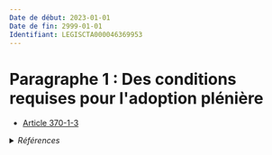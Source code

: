 ```yaml
---
Date de début: 2023-01-01
Date de fin: 2999-01-01
Identifiant: LEGISCTA000046369953
---
```


<h1>Paragraphe 1 : Des conditions requises pour l'adoption plénière</h1>

- [Article 370-1-3](article_370-1-3.md)

<details>
  <summary><em>Références</em></summary>

  <h2>Articles faisant référence à la section</h2>
  
  <ul>
    <li>
      <a href="https://legal.tricoteuses.fr//redirection/LEGIARTI000046369188?vers=git&vers=legifrance">Ordonnance n° 2022-1292 du 5 octobre 2022 prise en application de l'article 18 de la loi n° 2022-219 du 21 février 2022 visant à réformer l'adoption - article 16 ENTIEREMENT_MODIF</a> CREE source
    </li>
  </ul>
</details>
